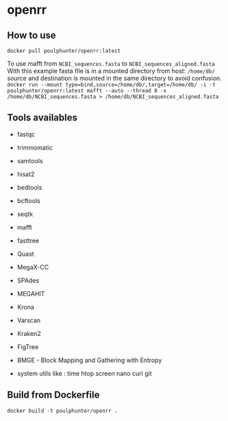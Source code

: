 # openrr  

## How to use    
  
`docker pull poulphunter/openrr:latest`
  
To use mafft from `NCBI_sequences.fasta` to `NCBI_sequences_aligned.fasta`  
With this example fasta file is in a mounted directory from host: `/home/db/` 
source and destination is mounted in the same directory to avoid confusion.   
`docker run --mount type=bind,source=/home/db/,target=/home/db/ -i -t poulphunter/openrr:latest mafft --auto --thread 8 -s /home/db/NCBI_sequences.fasta > /home/db/NCBI_sequences_aligned.fasta`  
  
## Tools availables  
  
* fastqc  
* trimmomatic  
* samtools  
* hisat2  
* bedtools  
* bcftools  
* seqtk  
* mafft  
* fasttree  
* Quast  
* MegaX-CC  
* SPAdes  
* MEGAHIT  
* Krona  
* Varscan  
* Kraken2  
* FigTree  
* BMGE - Block Mapping and Gathering with Entropy   
  
* system utils like : time htop screen nano curl git  
  

## Build from Dockerfile  

`docker build -t poulphunter/openrr .`
